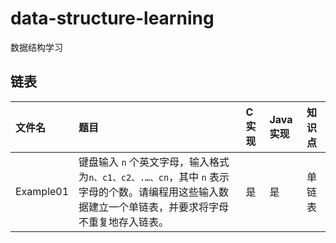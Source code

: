 # data-structure-learning
数据结构学习

## 链表
|文件名|题目|C 实现|Java 实现|知识点|
|:--|:--|:--|:--|:--|
|Example01|键盘输入 `n` 个英文字母，输入格式为`n、c1、c2、.…、cn`，其中 `n` 表示字母的个数。请编程用这些输入数据建立一个单链表，并要求将字母不重复地存入链表。|是|是|单链表|
